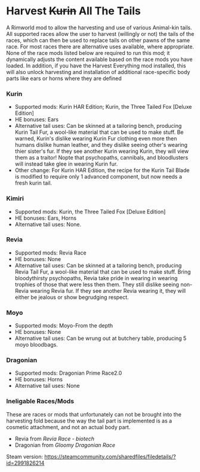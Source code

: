 # Harvest ~~Kurin~~ All The Tails
A Rimworld mod to allow the harvesting and use of various Animal-kin tails.  All supported races allow the user to harvest (willingly or not) the tails of the races, which can then be used to replace tails on other pawns of the same race.  For most races there are alternative uses available, where appropriate.  None of the race mods listed below are required to run this mod; it dynamically adjusts the content available based on the race mods you have loaded.
In addition, if you have the Harvest Everything mod installed, this will also unlock harvesting and installation of additional race-specific body parts like ears or horns where they are defined

### Kurin
- Supported mods: Kurin HAR Edition; Kurin, the Three Tailed Fox \[Deluxe Edition\]
- HE bonuses: Ears
- Alternative tail uses: Can be skinned at a tailoring bench, producing Kurin Tail Fur, a wool-like material that can be used to make stuff.  Be warned, Kurin's dislike wearing Kurin Fur clothing even more then humans dislike human leather, and they dislike seeing other's wearing thier sister's fur.  If they see another Kurin wearing Kurin, they will view them as a traitor!  Nopte that psychopaths, cannibals, and bloodlusters will instead take glee in wearing Kurin fur.
- Other change: For Kurin HAR Edition, the recipe for the Kurin Tail Blade is modified to require only 1 advanced component, but now needs a fresh kurin tail.

### Kimiri
- Supported mods: Kurin, the Three Tailed Fox \[Deluxe Edition\]
- HE bonuses: Ears, Horns
- Alternative tail uses: None.

### Revia
- Supported mods: Revia Race
- HE bonuses: None
- Alternative tail uses: Can be skinned at a tailoring bench, producing Revia Tail Fur, a wool-like material that can be used to make stuff.  Bring bloodythirsty psychopaths, Revia take pride in wearing in wearing trophies of those that were less then them. They still dislike seeing non-Revia wearing Revia fur.  If they see another Revia wearing it, they will either be jealous or show begrudging respect.

### Moyo
- Supported mods: Moyo-From the depth
- HE bonuses: None
- Alternative tail uses: Can be wrung out at butchery table, producing 5 moyo bloodbags.

### Dragonian
- Supported mods: Dragonian Prime Race2.0
- HE bonuses: Horns
- Alternative tail uses: None


### Ineligable Races/Mods
These are races or mods that unfortunately can not be brought into the harvesting fold because the way the tail part is implemented is as a cosmetic attachment, and not an actual body part.
- Revia from *Revia Race - biotech*
- Dragonian from *Gloomy Dragonian Race*

Steam version: https://steamcommunity.com/sharedfiles/filedetails/?id=2991826214
